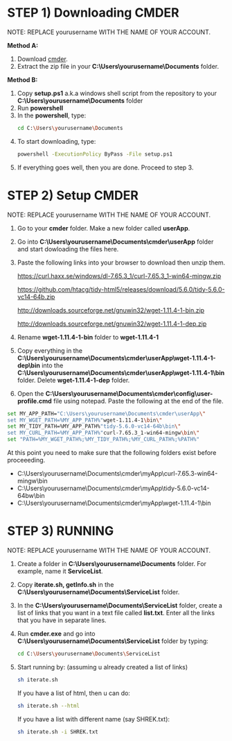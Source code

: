 


STEP 1) Downloading CMDER
=================
NOTE: REPLACE yourusername  WITH THE NAME OF YOUR ACCOUNT.

**Method A:**
1. Download [cmder](https://github.com/cmderdev/cmder/releases/download/v1.3.12/cmder.zip "cmder").
2. Extract the zip file in your **C:\Users\yourusername\Documents** folder.

**Method B:**
1. Copy **setup.ps1** a.k.a windows shell script from the repository  to your **C:\Users\yourusername\Documents** folder
2. Run **powershell**
3. In the **powershell**, type:
   ```bash
   cd C:\Users\yourusername\Documents
   ```
4. To start downloading, type:
   ```bash
   powershell -ExecutionPolicy ByPass -File setup.ps1
   ```
5. If everything goes well, then you are done. Proceed to step 3.


STEP 2) Setup CMDER
===========
NOTE: REPLACE yourusername  WITH THE NAME OF YOUR ACCOUNT.

1. Go to your **cmder** folder. Make a new folder called **userApp**.
2. Go into **C:\Users\yourusername\Documents\cmder\userApp** folder and start dowloading the files here.
3. Paste the following links into your browser to download then unzip them.

     https://curl.haxx.se/windows/dl-7.65.3_1/curl-7.65.3_1-win64-mingw.zip
     
     https://github.com/htacg/tidy-html5/releases/download/5.6.0/tidy-5.6.0-vc14-64b.zip

     http://downloads.sourceforge.net/gnuwin32/wget-1.11.4-1-bin.zip
      
     http://downloads.sourceforge.net/gnuwin32/wget-1.11.4-1-dep.zip
      
5. Rename **wget-1.11.4-1-bin** folder to **wget-1.11.4-1**
6. Copy everything in the **C:\Users\yourusername\Documents\cmder\userApp\wget-1.11.4-1-dep\bin** into the **C:\Users\yourusername\Documents\cmder\userApp\wget-1.11.4-1\bin** folder. Delete **wget-1.11.4-1-dep** folder.
7. Open the **C:\Users\yourusername\Documents\cmder\config\user-profile.cmd** file using notepad. Paste the following at the end of the file.

```bash
set MY_APP_PATH="C:\Users\yourusername\Documents\cmder\userApp\"
set MY_WGET_PATH=%MY_APP_PATH%"wget-1.11.4-1\bin\"
set MY_TIDY_PATH=%MY_APP_PATH%"tidy-5.6.0-vc14-64b\bin\"
set MY_CURL_PATH=%MY_APP_PATH%"curl-7.65.3_1-win64-mingw\bin\"
set "PATH=%MY_WGET_PATH%;%MY_TIDY_PATH%;%MY_CURL_PATH%;%PATH%"
```

At this point you need to make sure that the following folders exist before proceeeding.
  - C:\Users\yourusername\Documents\cmder\myApp\curl-7.65.3-win64-mingw\bin
  - C:\Users\yourusername\Documents\cmder\myApp\tidy-5.6.0-vc14-64bw\bin
  - C:\Users\yourusername\Documents\cmder\myApp\wget-1.11.4-1\bin

STEP 3) RUNNING
=======
NOTE: REPLACE yourusername  WITH THE NAME OF YOUR ACCOUNT.
1. Create a folder in **C:\Users\yourusername\Documents** folder. For example, name it **ServiceList**.
2. Copy **iterate.sh, getInfo.sh** in the **C:\Users\yourusername\Documents\ServiceList** folder.
3. In the **C:\Users\yourusername\Documents\ServiceList** folder, create a list of links that you want in a text file called **list.txt**. Enter all the links that you have in separate lines.
5. Run **cmder.exe** and go into **C:\Users\yourusername\Documents\ServiceList** folder by typing:
    ```bash
    cd C:\Users\yourusername\Documents\ServiceList
    ```
6. Start running by: (assuming u already created a list of links)
   ```bash
   sh iterate.sh
   ```
   If you have a list of html, then u can do:
   ```bash
   sh iterate.sh --html
   ```

   If you have a list with different name (say SHREK.txt):
   ```bash
   sh iterate.sh -i SHREK.txt
   ```
